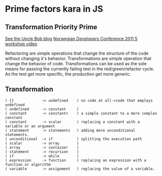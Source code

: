 # Prime factors kara in JS
## Transformation Priority Prime

[See the Uncle Bob blog](https://8thlight.com/blog/uncle-bob/2013/05/27/TheTransformationPriorityPremise.html)
[Norwegian Developers Conference 2011 5 workshop video](https://www.youtube.com/watch?v=B93QezwTQpI)

Refactoring are simple operations that change the structure of the code without changing it's behavior.
Transformations are simple operation that change the behavior of code.
Transformations can be used as the sole means for passing the currently failing test in the red/green/refactor cycle. 
As the test get more specific, the production get more generic.

## Transformation

    ( {}             –> undefined    ) no code at all->code that employs undefined
    ( undefined      -> constant     )
    ( constant       -> constant+    ) a simple constant to a more complex constant
    ( constant       -> scalar       ) replacing a constant with a variable or an argument
    ( statement      -> statements   ) adding more unconditional statements.
    ( unconditional  -> if           ) splitting the execution path
    ( scalar         -> array        )
    ( array          -> container    )
    ( statement      -> recursion    )
    ( if             -> while        )
    ( expression     -> function     ) replacing an expression with a function or algorithm
    ( variable       -> assignment   ) replacing the value of a variable.


